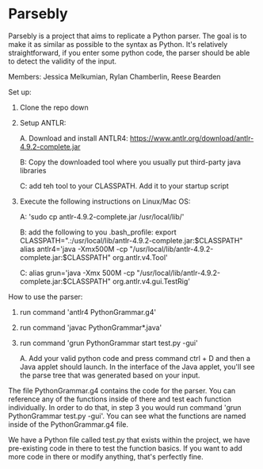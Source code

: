 # Parsebly
Parsebly is a project that aims to replicate a Python parser. The goal is to make it as similar as possible to the syntax as Python. It's relatively straightforward, if you enter some python code, the parser should be able to detect the validity of the input.

Members:
Jessica Melkumian,
Rylan Chamberlin,
Reese Bearden


Set up:
1. Clone the repo down
2. Setup ANTLR:

   A. Download and install ANTLR4: https://www.antlr.org/download/antlr-4.9.2-complete.jar
   
   B: Copy the downloaded tool where you usually put third-party java libraries
   
   C: add teh tool to your CLASSPATH. Add it to your startup script
   
2. Execute the following instructions on Linux/Mac OS:

   A: 'sudo cp antlr-4.9.2-complete.jar /usr/local/lib/'
   
   B: add the following to you .bash_profile:
        export CLASSPATH=".:/usr/local/lib/antlr-4.9.2-complete.jar:$CLASSPATH"
        alias antlr4='java -Xmx500M -cp "/usr/local/lib/antlr-4.9.2-complete.jar:$CLASSPATH" org.antlr.v4.Tool'
        
   C: alias grun='java -Xmx 500M -cp "/usr/local/lib/antlr-4.9.2-complete.jar:$CLASSPATH" org.antlr.v4.gui.TestRig'
   


How to use the parser:
1. run command 'antlr4 PythonGrammar.g4'
2. run command 'javac PythonGrammar*.java'
3. run command 'grun PythonGrammar start test.py -gui'

   A. Add your valid python code and press command ctrl + D and then a Java applet should launch. In the interface of the Java applet, you'll see the parse tree that was generated based on your input.

The file PythonGrammar.g4 contains the code for the parser. You can reference any of the functions inside of there and test each function individually. In order to do that, in step 3 you would run command 'grun PythonGrammar <function> test.py -gui'. You can see what the functions are named inside of the PythonGrammar.g4 file.

We have a Python file called test.py that exists within the project, we have pre-existing code in there to test the function basics. If you want to add more code in there or modify anything, that's perfectly fine.


   
